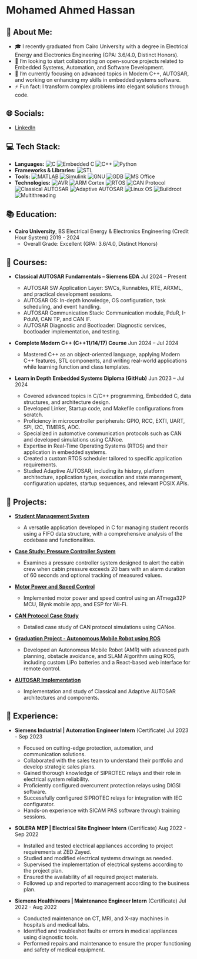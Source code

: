 # Mohamed Ahmed Hassan

## 💫 **About Me:**
- 🎓 I recently graduated from Cairo University with a degree in Electrical Energy and Electronics Engineering (GPA: 3.6/4.0, Distinct Honors).
- 👯 I’m looking to start collaborating on open-source projects related to Embedded Systems, Automation, and Software Development.
- 🌱 I’m currently focusing on advanced topics in Modern C++, AUTOSAR, and working on enhancing my skills in embedded systems software.
- ⚡ Fun fact: I transform complex problems into elegant solutions through code.

## 🌐 **Socials:**
- [LinkedIn](https://www.linkedin.com/in/mohamed-hassanin-150520235/)

## 💻 **Tech Stack:**
- **Languages:** ![C](https://img.shields.io/badge/-C-00599C?logo=c&logoColor=white) ![Embedded C](https://img.shields.io/badge/-Embedded%20C-00599C?logo=c&logoColor=white) ![C++](https://img.shields.io/badge/-C++-00599C?logo=c%2B%2B&logoColor=white) ![Python](https://img.shields.io/badge/-Python-3776AB?logo=python&logoColor=white)
- **Frameworks & Libraries:** ![STL](https://img.shields.io/badge/-STL-00599C?logo=cpp&logoColor=white)
- **Tools:** ![MATLAB](https://img.shields.io/badge/-MATLAB-E74C3C?logo=matlab&logoColor=white) ![Simulink](https://img.shields.io/badge/-Simulink-E74C3C?logo=matlab&logoColor=white) ![GNU](https://img.shields.io/badge/-GNU-000000?logo=gnu&logoColor=white) ![GDB](https://img.shields.io/badge/-GDB-000000?logo=gdb&logoColor=white) ![MS Office](https://img.shields.io/badge/-MS%20Office-0078D4?logo=microsoft-office&logoColor=white)
- **Technologies:** ![AVR](https://img.shields.io/badge/-AVR-00599C?logo=arduino&logoColor=white) ![ARM Cortex](https://img.shields.io/badge/-ARM%20Cortex%20M3%2F4-00599C?logo=arm&logoColor=white) ![RTOS](https://img.shields.io/badge/-RTOS-00599C?logo=linux&logoColor=white) ![CAN Protocol](https://img.shields.io/badge/-CAN%20Protocol-00599C?logo=c&logoColor=white) ![Classical AUTOSAR](https://img.shields.io/badge/-Classical%20AUTOSAR-00599C?logo=autonomous&logoColor=white) ![Adaptive AUTOSAR](https://img.shields.io/badge/-Adaptive%20AUTOSAR-00599C?logo=autonomous&logoColor=white) ![Linux OS](https://img.shields.io/badge/-Linux%20OS-000000?logo=linux&logoColor=white) ![Buildroot](https://img.shields.io/badge/-Buildroot-000000?logo=buildroot&logoColor=white) ![Multithreading](https://img.shields.io/badge/-Multithreading-00599C?logo=java&logoColor=white)

## 📚 **Education:**
- **Cairo University**, BS Electrical Energy & Electronics Engineering (Credit Hour System) 2019 - 2024
  - Overall Grade: Excellent (GPA: 3.6/4.0, Distinct Honors)

## 📖 **Courses:**
- **Classical AUTOSAR Fundamentals – Siemens EDA** Jul 2024 – Present
  - AUTOSAR SW Application Layer: SWCs, Runnables, RTE, ARXML, and practical development sessions.
  - AUTOSAR OS: In-depth knowledge, OS configuration, task scheduling, and event handling.
  - AUTOSAR Communication Stack: Communication module, PduR, I-PduM, CAN TP, and CAN IF.
  - AUTOSAR Diagnostic and Bootloader: Diagnostic services, bootloader implementation, and testing.

- **Complete Modern C++ (C++11/14/17) Course** Jun 2024 – Jul 2024
  - Mastered C++ as an object-oriented language, applying Modern C++ features, STL components, and writing real-world applications while learning function and class templates.

- **Learn in Depth Embedded Systems Diploma (GitHub)** Jun 2023 – Jul 2024
  - Covered advanced topics in C/C++ programming, Embedded C, data structures, and architecture design.
  - Developed Linker, Startup code, and Makefile configurations from scratch.
  - Proficiency in microcontroller peripherals: GPIO, RCC, EXTI, UART, SPI, I2C, TIMERS, ADC.
  - Specialized in automotive communication protocols such as CAN and developed simulations using CANoe.
  - Expertise in Real-Time Operating Systems (RTOS) and their application in embedded systems.
  - Created a custom RTOS scheduler tailored to specific application requirements.
  - Studied Adaptive AUTOSAR, including its history, platform architecture, application types, execution and state management, configuration updates, startup sequences, and relevant POSIX APIs.

## 🚀 **Projects:**
- **[Student Management System](https://github.com/mohammedhassan9748/Embedded-Diploma/tree/main/Unit_5_First_Term_Projects/Project%202)** 
  - A versatile application developed in C for managing student records using a FIFO data structure, with a comprehensive analysis of the codebase and functionalities.

- **[Case Study: Pressure Controller System](https://github.com/mohammedhassan9748/Embedded-Diploma/tree/main/Unit_5_First_Term_Projects/Project%201)** 
  - Examines a pressure controller system designed to alert the cabin crew when cabin pressure exceeds 20 bars with an alarm duration of 60 seconds and optional tracking of measured values.
 
- **[Motor Power and Speed Control](https://github.com/mohammedhassan9748/IoT-MotorControl-MobileApp)**
  - Implemented motor power and speed control using an ATmega32P MCU, Blynk mobile app, and ESP for Wi-Fi.

- **[CAN Protocol Case Study](https://github.com/mohammedhassan9748/Embedded-Diploma/tree/main/Unit_13_Mastering_CAN_Protocol/Case%20Study%204%20_%20CANoe)** 
  - Detailed case study of CAN protocol simulations using CANoe.

- **[Graduation Project - Autonomous Mobile Robot using ROS](https://github.com/mohammedhassan9748/GraduationProject)** 
  - Developed an Autonomous Mobile Robot (AMR) with advanced path planning, obstacle avoidance, and SLAM Algorithm using ROS, including custom LiPo batteries and a React-based web interface for remote control.

- **[AUTOSAR Implementation](https://github.com/mohammedhassan9748/AUTOSAR)** 
  - Implementation and study of Classical and Adaptive AUTOSAR architectures and components.

## 💼 **Experience:**
- **Siemens Industrial | Automation Engineer Intern** (Certificate) Jul 2023 - Sep 2023
  - Focused on cutting-edge protection, automation, and communication solutions.
  - Collaborated with the sales team to understand their portfolio and develop strategic sales plans.
  - Gained thorough knowledge of SIPROTEC relays and their role in electrical system reliability.
  - Proficiently configured overcurrent protection relays using DIGSI software.
  - Successfully configured SIPROTEC relays for integration with IEC configurator.
  - Hands-on experience with SICAM PAS software through training sessions.

- **SOLERA MEP | Electrical Site Engineer Intern** (Certificate) Aug 2022 - Sep 2022
  - Installed and tested electrical appliances according to project requirements at ZED Zayed.
  - Studied and modified electrical systems drawings as needed.
  - Supervised the implementation of electrical systems according to the project plan.
  - Ensured the availability of all required project materials.
  - Followed up and reported to management according to the business plan.

- **Siemens Healthineers | Maintenance Engineer Intern** (Certificate) Jul 2022 - Aug 2022
  - Conducted maintenance on CT, MRI, and X-ray machines in hospitals and medical labs.
  - Identified and troubleshot faults or errors in medical appliances using diagnostic tools.
  - Performed repairs and maintenance to ensure the proper functioning and safety of medical equipment.
